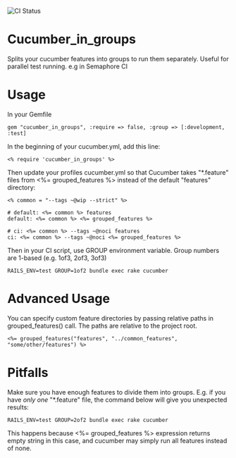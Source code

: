 ![CI Status](https://semaphoreapp.com/api/v1/projects/a8069b3299fa4d7cf3f3daa72278cc1c41a559ce/35836/badge.png)

Cucumber_in_groups
==================

Splits your cucumber features into groups to run them separately.
Useful for parallel test running. e.g in Semaphore CI

Usage
=====

In your Gemfile

    gem "cucumber_in_groups", :require => false, :group => [:development, :test]


In the beginning of your cucumber.yml, add this line:

    <% require 'cucumber_in_groups' %>

Then update your profiles cucumber.yml so that Cucumber takes "*.feature" files
from <%= grouped_features %> instead of the default "features" directory:

    <% common = "--tags ~@wip --strict" %>
    
    # default: <%= common %> features
    default: <%= common %> <%= grouped_features %>

    # ci: <%= common %> --tags ~@noci features
    ci: <%= common %> --tags ~@noci <%= grouped_features %>

Then in your CI script, use GROUP environment variable. Group
numbers are 1-based (e.g. 1of3, 2of3, 3of3)

    RAILS_ENV=test GROUP=1of2 bundle exec rake cucumber

Advanced Usage
==============

You can specify custom feature directories by passing relative paths in grouped_features() call. The paths are relative to the project root.

    <%= grouped_features("features", "../common_features", "some/other/features") %>

Pitfalls
========

Make sure you have enough features to divide them into groups. E.g. if you have *only one* "*.feature" file, 
the command below will give you unexpected results:

    RAILS_ENV=test GROUP=2of2 bundle exec rake cucumber

This happens because <%= grouped_features %> expression returns empty string in this case, 
and cucumber may simply run all features instead of none.
